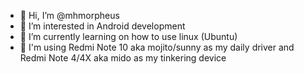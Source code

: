 - 👋 Hi, I’m @mhmorpheus
- 👀 I’m interested in Android development
- 🌱 I’m currently learning on how to use linux (Ubuntu)
- 📱 I'm using Redmi Note 10 aka mojito/sunny as my daily driver and Redmi Note 4/4X aka mido as my tinkering device

<!---
mhmorpheus/mhmorpheus is a ✨ special ✨ repository because its `README.md` (this file) appears on your GitHub profile.
You can click the Preview link to take a look at your changes.
--->
